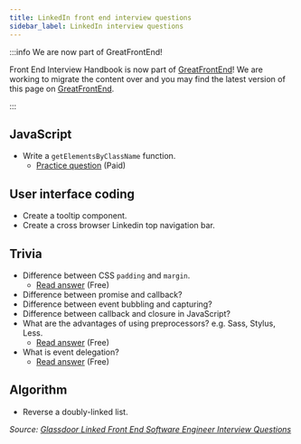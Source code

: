 ```yaml
---
title: LinkedIn front end interview questions
sidebar_label: LinkedIn interview questions
---
```


:::info We are now part of GreatFrontEnd!

Front End Interview Handbook is now part of [GreatFrontEnd](https://www.greatfrontend.com)! We are working to migrate the content over and you may find the latest version of this page on [GreatFrontEnd](https://www.greatfrontend.com/prepare).

:::

## JavaScript

- Write a `getElementsByClassName` function.
  - [Practice question](https://www.greatfrontend.com/questions/javascript/get-elements-by-class-name) (Paid)

## User interface coding

- Create a tooltip component.
- Create a cross browser Linkedin top navigation bar.

## Trivia

- Difference between CSS `padding` and `margin`.
  - [Read answer](https://www.greatfrontend.com/questions/quiz/explain-your-understanding-of-the-box-model-and-how-you-would-tell-the-browser-in-css-to-render-your-layout-in-different-box-models) (Free)
- Difference between promise and callback?
- Difference between event bubbling and capturing?
- Difference between callback and closure in JavaScript?
- What are the advantages of using preprocessors? e.g. Sass, Stylus, Less.
  - [Read answer](https://www.greatfrontend.com/questions/quiz/what-are-the-advantages-disadvantages-of-using-css-preprocessors) (Free)
- What is event delegation?
  - [Read answer](https://www.greatfrontend.com/questions/quiz/explain-event-delegation) (Free)

## Algorithm

- Reverse a doubly-linked list.

_Source: [Glassdoor Linked Front End Software Engineer Interview Questions](https://www.glassdoor.sg/Interview/LinkedIn-Front-End-Software-Engineer-Interview-Questions-EI_IE34865.0,8_KO9,36.htm)_
